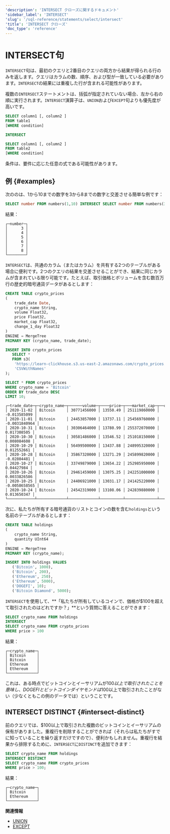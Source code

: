 ```yaml
---
'description': 'INTERSECT クローズに関するドキュメント'
'sidebar_label': 'INTERSECT'
'slug': '/sql-reference/statements/select/intersect'
'title': 'INTERSECT クローズ'
'doc_type': 'reference'
---
```



# INTERSECT句

`INTERSECT`句は、最初のクエリと2番目のクエリの両方から結果が得られる行のみを返します。クエリはカラムの数、順序、および型が一致している必要があります。`INTERSECT`の結果には重複した行が含まれる可能性があります。

複数の`INTERSECT`ステートメントは、括弧が指定されていない場合、左から右の順に実行されます。`INTERSECT`演算子は、`UNION`および`EXCEPT`句よりも優先度が高いです。

```sql
SELECT column1 [, column2 ]
FROM table1
[WHERE condition]

INTERSECT

SELECT column1 [, column2 ]
FROM table2
[WHERE condition]

```
条件は、要件に応じた任意の式である可能性があります。

## 例 {#examples}

次ののは、1から10までの数字を3から8までの数字と交差させる簡単な例です：

```sql
SELECT number FROM numbers(1,10) INTERSECT SELECT number FROM numbers(3,8);
```

結果：

```response
┌─number─┐
│      3 │
│      4 │
│      5 │
│      6 │
│      7 │
│      8 │
└────────┘
```

`INTERSECT`は、共通のカラム（またはカラム）を共有する2つのテーブルがある場合に便利です。2つのクエリの結果を交差させることができ、結果に同じカラムが含まれている限り可能です。たとえば、取引価格とボリュームを含む数百万行の歴史的暗号通貨データがあるとします：

```sql
CREATE TABLE crypto_prices
(
    trade_date Date,
    crypto_name String,
    volume Float32,
    price Float32,
    market_cap Float32,
    change_1_day Float32
)
ENGINE = MergeTree
PRIMARY KEY (crypto_name, trade_date);

INSERT INTO crypto_prices
   SELECT *
   FROM s3(
    'https://learn-clickhouse.s3.us-east-2.amazonaws.com/crypto_prices.csv',
    'CSVWithNames'
);

SELECT * FROM crypto_prices
WHERE crypto_name = 'Bitcoin'
ORDER BY trade_date DESC
LIMIT 10;
```

```response
┌─trade_date─┬─crypto_name─┬──────volume─┬────price─┬───market_cap─┬──change_1_day─┐
│ 2020-11-02 │ Bitcoin     │ 30771456000 │ 13550.49 │ 251119860000 │  -0.013585099 │
│ 2020-11-01 │ Bitcoin     │ 24453857000 │ 13737.11 │ 254569760000 │ -0.0031840964 │
│ 2020-10-31 │ Bitcoin     │ 30306464000 │ 13780.99 │ 255372070000 │   0.017308505 │
│ 2020-10-30 │ Bitcoin     │ 30581486000 │ 13546.52 │ 251018150000 │   0.008084608 │
│ 2020-10-29 │ Bitcoin     │ 56499500000 │ 13437.88 │ 248995320000 │   0.012552661 │
│ 2020-10-28 │ Bitcoin     │ 35867320000 │ 13271.29 │ 245899820000 │   -0.02804481 │
│ 2020-10-27 │ Bitcoin     │ 33749879000 │ 13654.22 │ 252985950000 │    0.04427984 │
│ 2020-10-26 │ Bitcoin     │ 29461459000 │ 13075.25 │ 242251000000 │  0.0033826586 │
│ 2020-10-25 │ Bitcoin     │ 24406921000 │ 13031.17 │ 241425220000 │ -0.0058658565 │
│ 2020-10-24 │ Bitcoin     │ 24542319000 │ 13108.06 │ 242839880000 │   0.013650347 │
└────────────┴─────────────┴─────────────┴──────────┴──────────────┴───────────────┘
```

次に、私たちが所有する暗号通貨のリストとコインの数を含む`holdings`という名前のテーブルがあるとします：

```sql
CREATE TABLE holdings
(
    crypto_name String,
    quantity UInt64
)
ENGINE = MergeTree
PRIMARY KEY (crypto_name);

INSERT INTO holdings VALUES
   ('Bitcoin', 1000),
   ('Bitcoin', 200),
   ('Ethereum', 250),
   ('Ethereum', 5000),
   ('DOGEFI', 10);
   ('Bitcoin Diamond', 5000);
```

`INTERSECT`を使用して、**「私たちが所有しているコインで、価格が$100を超えて取引されたのはどれですか？」**という質問に答えることができます：

```sql
SELECT crypto_name FROM holdings
INTERSECT
SELECT crypto_name FROM crypto_prices
WHERE price > 100
```

結果：

```response
┌─crypto_name─┐
│ Bitcoin     │
│ Bitcoin     │
│ Ethereum    │
│ Ethereum    │
└─────────────┘
```

これは、ある時点でビットコインとイーサリアムが$100以上で取引されたことを意味し、DOGEFIとビットコインダイヤモンドは$100以上で取引されたことがない（少なくともこの例のデータでは）ということです。

## INTERSECT DISTINCT {#intersect-distinct}

前のクエリでは、$100以上で取引された複数のビットコインとイーサリアムの保有がありました。重複行を削除することができれば（それらは私たちがすでに知っていることを繰り返すだけですので）、便利かもしれません。重複行を結果から排除するために、`INTERSECT`に`DISTINCT`を追加できます：

```sql
SELECT crypto_name FROM holdings
INTERSECT DISTINCT
SELECT crypto_name FROM crypto_prices
WHERE price > 100;
```

結果：

```response
┌─crypto_name─┐
│ Bitcoin     │
│ Ethereum    │
└─────────────┘
```

**関連情報**

- [UNION](/sql-reference/statements/select/union)
- [EXCEPT](/sql-reference/statements/select/except)
